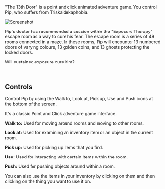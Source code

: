 "The 13th Door" is a point and click animated adventure game. You control Pip, who suffers from Triskaidekaphobia.

![Screenshot](//raw.githubusercontent.com/lanceewing/the-13th-door/main/img/door_13_start.png)

Pip's doctor has recommended a session within the "Exposure Therapy" escape room as a way to cure his fear. The escape room is a series of 49 rooms connected in a maze. In these rooms, Pip will encounter 13 numbered doors of varying colours, 13 golden coins, and 13 ghosts protecting the locked doors.

Will sustained exposure cure him?

<br/>

## Controls

Control Pip by using the Walk to, Look at, Pick up, Use and Push icons at the bottom of the screen.

It's a classic Point and Click adventure game interface.

**Walk to:** Used for moving around rooms and moving to other rooms.

**Look at:** Used for examining an inventory item or an object in the current room.

**Pick up:** Used for picking up items that you find.

**Use:** Used for interacting with certain items within the room.

**Push:** Used for pushing objects around within a room.

You can also use the items in your inventory by clicking on them and then clicking on the thing you want to use it on.